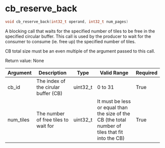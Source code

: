 # cb_reserve_back

```cpp
void cb_reserve_back(int32_t operand, int32_t num_pages)
```

A blocking call that waits for the specified number of tiles to be free in the specified circular buffer. This call is used by the producer to wait for the consumer to consume (ie. free up) the specified number of tiles.

CB total size must be an even multiple of the argument passed to this call.

Return value: None

| Argument      | Description                          | Type      | Valid Range                                                                                       | Required       |
|---------------|--------------------------------------|-----------|---------------------------------------------------------------------------------------------------|----------------|
| cb_id         | The index of the cirular buffer (CB) | uint32_t  | 0 to 31                                                                                           | True           |
| num_tiles     | The number of free tiles to wait for | uint32_t  | It must be less or equal than the size of the CB (the total number of tiles that fit into the CB) | True           |
